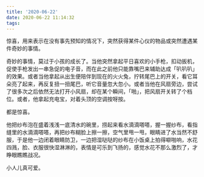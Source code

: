 ```yaml
---
title: '2020-06-22'
date: 2020-06-22 11:14:32
tags:
---
```


惊喜，用来表示在没有事先预知的情况下，突然获得某件心仪的物品或突然遭遇某件奇妙的事情。

奇妙的事情，莫过于小孩的成长了。当他突然拿起平日喜欢的小手枪，扣动扳机，促使手枪发出一串急促的电子音，而在此之前他只能靠嘴巴来辅助达成「叭叭叭」的效果。或者当他拿起从出生便陪伴到现在的火火兔，拧转尾巴上的开关，看它耳朵亮了起来，再反复扭一扭尾巴，听它音量忽大忽小。或者当他在风扇旁边，尝试了很多次之后依然无法打开小风扇，却在某个瞬间，「啪」，把风扇开关转了个档位。或者，他拿起充电宝，对着头顶的空调按呀按。

都是惊喜。

他把纱布泡在盛着浅浅一底清水的碗里，捞起来看水滴滴嗒嗒，握一握纱布，看指缝里的水滴滴嗒嗒，再把纱布糊脸上擦一擦，空气里甩一甩，眼睛进了水当然不舒服，于是他一边闭着眼睛防卫，一边把湿哒哒的纱布在小饭桌上拍得噼啪响，水花四溅，脸、衣服很快湿淋淋的，表情是可乐到飞扬的，感觉水花不那么激烈了，才睁眼瞧瞧战况。

小人儿真可爱。


